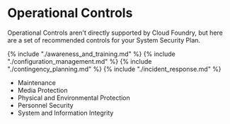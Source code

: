 # Operational Controls
Operational Controls aren't directly supported by Cloud Foundry, but here are a set of recommended controls for your System Security Plan.

{% include "./awareness_and_training.md" %}
{% include "./configuration_management.md" %}
{% include "./contingency_planning.md" %}
{% include "./incident_response.md" %}
* Maintenance
* Media Protection
* Physical and Environmental Protection
* Personnel Security
* System and Information Integrity

